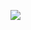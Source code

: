 ![](https://www.plantuml.com/plantuml/proxy?cache=no&src=https://raw.githubusercontent.com/oleksandrblazhko/ai182-yudentsev/laboratory-work-2/Laboratory-work-2/UML-Deployment.puml)
